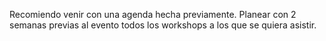 Recomiendo venir con una agenda hecha previamente.
Planear con 2 semanas previas al evento todos los workshops a los que se quiera asistir.
